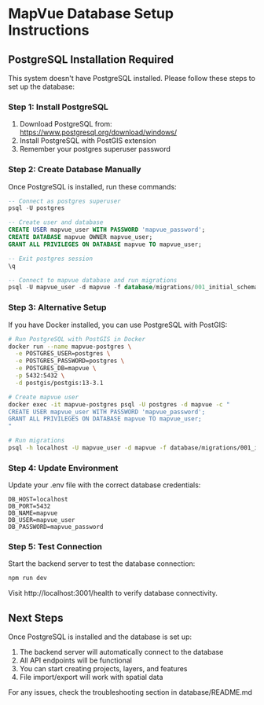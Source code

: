 # MapVue Database Setup Instructions

## PostgreSQL Installation Required

This system doesn't have PostgreSQL installed. Please follow these steps to set up the database:

### Step 1: Install PostgreSQL
1. Download PostgreSQL from: https://www.postgresql.org/download/windows/
2. Install PostgreSQL with PostGIS extension
3. Remember your postgres superuser password

### Step 2: Create Database Manually
Once PostgreSQL is installed, run these commands:

```sql
-- Connect as postgres superuser
psql -U postgres

-- Create user and database
CREATE USER mapvue_user WITH PASSWORD 'mapvue_password';
CREATE DATABASE mapvue OWNER mapvue_user;
GRANT ALL PRIVILEGES ON DATABASE mapvue TO mapvue_user;

-- Exit postgres session
\q

-- Connect to mapvue database and run migrations
psql -U mapvue_user -d mapvue -f database/migrations/001_initial_schema.sql
```

### Step 3: Alternative Setup
If you have Docker installed, you can use PostgreSQL with PostGIS:

```bash
# Run PostgreSQL with PostGIS in Docker
docker run --name mapvue-postgres \
  -e POSTGRES_USER=postgres \
  -e POSTGRES_PASSWORD=postgres \
  -e POSTGRES_DB=mapvue \
  -p 5432:5432 \
  -d postgis/postgis:13-3.1

# Create mapvue user
docker exec -it mapvue-postgres psql -U postgres -d mapvue -c "
CREATE USER mapvue_user WITH PASSWORD 'mapvue_password';
GRANT ALL PRIVILEGES ON DATABASE mapvue TO mapvue_user;
"

# Run migrations
psql -h localhost -U mapvue_user -d mapvue -f database/migrations/001_initial_schema.sql
```

### Step 4: Update Environment
Update your .env file with the correct database credentials:

```env
DB_HOST=localhost
DB_PORT=5432
DB_NAME=mapvue
DB_USER=mapvue_user
DB_PASSWORD=mapvue_password
```

### Step 5: Test Connection
Start the backend server to test the database connection:

```bash
npm run dev
```

Visit http://localhost:3001/health to verify database connectivity.

## Next Steps

Once PostgreSQL is installed and the database is set up:
1. The backend server will automatically connect to the database
2. All API endpoints will be functional
3. You can start creating projects, layers, and features
4. File import/export will work with spatial data

For any issues, check the troubleshooting section in database/README.md